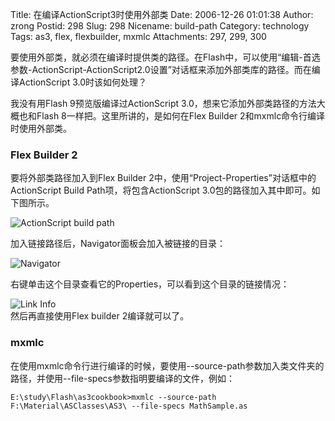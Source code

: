 Title: 在编译ActionScript3时使用外部类
Date: 2006-12-26 01:01:38
Author: zrong
Postid: 298
Slug: 298
Nicename: build-path
Category: technology
Tags: as3, flex, flexbuilder, mxmlc
Attachments: 297, 299, 300

要使用外部类，就必须在编译时提供类的路径。在Flash中，可以使用“编辑-首选参数-ActionScript-ActionScript2.0设置”对话框来添加外部类库的路径。而在编译ActionScript
3.0时该如何处理？

我没有用Flash 9预览版编译过ActionScript
3.0，想来它添加外部类路径的方法大概也和Flash
8一样把。这里所讲的，是如何在Flex Builder
2和mxmlc命令行编译时使用外部类。

<!--more-->

### Flex Builder 2

要将外部类路径加入到Flex Builder
2中，使用“Project-Properties”对话框中的ActionScript Build
Path项，将包含ActionScript 3.0包的路径加入其中即可。如下图所示。

![ActionScript build
path](/wp-content/uploads/2006/12/flex-buildpath.png)

加入链接路径后，Navigator面板会加入被链接的目录：

![Navigator](/wp-content/uploads/2006/12/flex-buildpath2.png)

右键单击这个目录查看它的Properties，可以看到这个目录的链接情况：

![Link Info](/wp-content/uploads/2006/12/flex-buildpath3.png)  
然后再直接使用Flex builder 2编译就可以了。

### mxmlc

在使用mxmlc命令行进行编译的时候，要使用--source-path参数加入类文件夹的路径，并使用--file-specs参数指明要编译的文件，例如：

    E:\study\Flash\as3cookbook>mxmlc --source-path F:\Material\ASClasses\AS3\ --file-specs MathSample.as
